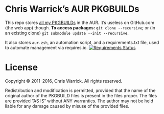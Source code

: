 Chris Warrick’s AUR PKGBUILDs
=============================

This repo stores [all my PKGBUILDs](https://aur.archlinux.org/packages/?SeB=m&K=Kwpolska) in the AUR.  It’s useless on GitHub.com (the web app) though.  **To access packages:** `git clone --recursive`; or (in an existing clone) `git submodule update --init --recursive`.

It also stores `aur.zsh`, an automation script, and a requirements.txt file, used to automate management via requires.io. [![Requirements Status](https://requires.io/github/Kwpolska/aur-pkgbuilds/requirements.svg?branch=master)](https://requires.io/github/Kwpolska/aur-pkgbuilds/requirements/?branch=master)

License
=======

Copyright © 2011–2016, Chris Warrick.
All rights reserved.

Redistribution and modification is permitted, provided that the name
of the original author of the PKGBUILD files is present in the files
proper.  The files are provided “AS IS” without ANY warranties.  The
author may not be held liable for any damage caused by misuse of the
provided files.
